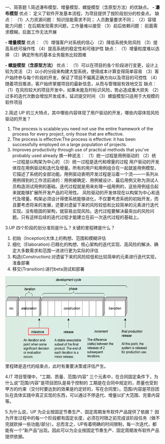 
一、简答题
1.简述瀑布模型、增量模型、螺旋模型（含原型方法）的优缺点。
 **- 瀑布模型**
 优点：
定义了软件开发基本流程，为项目提供了按阶段划分的检查点。
 缺点：
 （1）人力资源问题：
 知识技能需求不同；
 人员数量要求不同；
 （2）容错能力问题：
 在后期发现需求问题，工作量难以接受
 （3）前后依赖问题：
 前面需求模糊，后面工作无法开展
 
 **- 增量模型**
 优点：
 （1）增强客户对系统的信心
 （2）降低系统失败风险
 （3）提高系统可操作性
 （4）提高系统的稳定性和可维护性
 缺点： 
 （1）增量粒度难以选择
 （2）确定所有的基本业务服务比较困难
 

 **- 螺旋模型（含原型方法）**
 优点：
 （1）可以在项目的各个阶段进行变更，设计上较为灵活
 （2）以小的分段来构建大型系统，使得成本计算变得简单容易
 （3）客户始终参与每个阶段的开发，保证了项目不偏离正确方向以及项目的可控性
（4）随着项目推进，客户始终掌握项目的最新信息，从而与管理层有效地交互
缺点：
（1）在风险较大的项目开发中，如果未能及时标识风险，势必造成重大损失
（2）过多的迭代次数会增加开发成本，延迟提交时间
（3）螺旋模型只适用于大规模的软件项目

2.简述 UP 的三大特点，其中哪些内容体现了用户驱动的开发，哪些内容体现风险驱动的开发？

 1. The process is scalable:you need not use the entire framework of the process for every project, only those that are effective. 
 2. The process is effective:The process is effective: it has been successfully employed on a large population of projects.
 3. Improves productivity through use of practical methods that you've probably used already
换一种说法：
（1）统一过程是用例驱动的
（2）统一过程是以构架为中心的
（3）统一过程是迭代和增量的过程
用户驱动的开发体现在用例驱动和迭代及增量。所有的用户和用例组合在一起就是用例模型，它描述了系统的全部功能。用例驱动表明开发过程是沿着一个流——一系列从用例得到的工作流前进的：用例被确定、用例被设计、最后用例又称为测试人员构造测试用例的基础。迭代过程就是用来处理一组用例的，这些用例组合起来就能够扩展所开发产品的可用性。
风险驱动的开发体现在以构架为中心和迭代及增量。构架必须设计得使系统能够进化，不仅要考虑系统的初始开发，而且要考虑将来的发展，还要对遗留下来的风险较低和比较简单的元素进行迭代实现。没有稳固的架构，就容易出现风险。迭代过程要解决最突出的风险问题。只有这样后续的迭代过程才能建立在前一次迭代过程的基础上。

3.UP 四个阶段的划分准则是什么？关键的里程碑是什么？

 1. 初始（Inception)大体上的构想、范围和模糊评估
 2. 细化（Elaboration):已精化的构想、核心架构的迭代实现、高风险的解决、确定大多数需求和范围一进进行更为实际的评估
 3. 构造(Construction):对遗留下来的风险较低和比较简单的元素进行迭代实现，准备部署
 4. 移交(Transition):进行beta测试和部署

![参照课件](https://github.com/LynnZiQi/LynnZiQi.github.io/blob/master/img/HW2.png)
 里程碑是迭代的结束点，此时有重要决策或评估产生。

4.IT 项目管理中，“工期、质量、范围/内容” 三个元素中，在合同固定条件下，为什么说“范围/内容”是项目团队是易于控制的
工期是在合同中规定的，质量也受到甲方的约束（交付时要达到的效果是约定好的，写在合同里）。范围/内容是项目团队在具体实践中真正实现的东西，可以通过不停迭代、增量以扩大范围、完善内容等。


5.为什么说，UP 为企业按固定节奏生产、固定周期发布软件产品提供了依据？
因为开发过程中的每一个阶段都有固定长度，必须在时限之前完成该阶段任务（做不完就砍掉一些功能/部分）。总而言之，UP有着明确的时间限制，每一次迭代，都能有一个“新产品”出现。因此可以为企业按固定节奏生产、固定周期发布软件产品提供依据。

